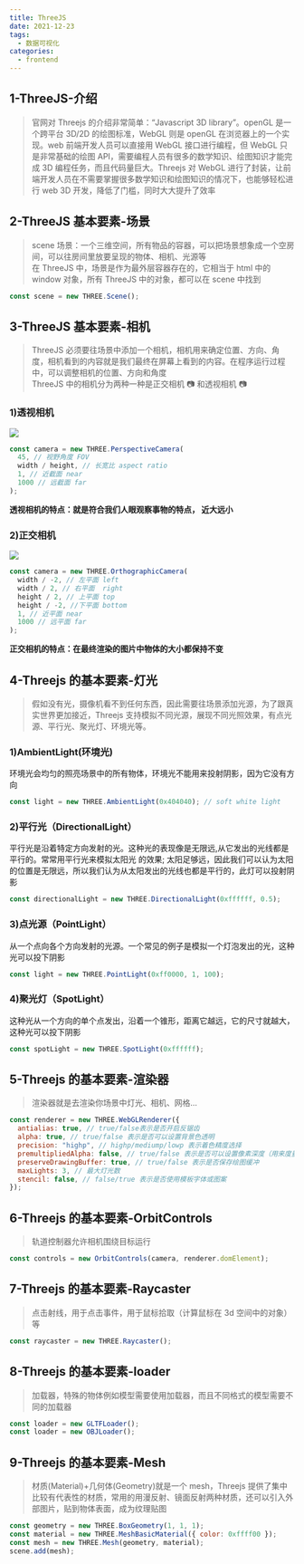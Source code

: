 ```yaml
---
title: ThreeJS
date: 2021-12-23
tags:
  - 数据可视化
categories:
  - frontend
---
```


## 1-ThreeJS-介绍

> 官网对 Threejs 的介绍非常简单：“Javascript 3D library”。openGL 是一个跨平台 3D/2D 的绘图标准，WebGL 则是 openGL 在浏览器上的一个实现。web 前端开发人员可以直接用 WebGL 接口进行编程，但 WebGL 只是非常基础的绘图 API，需要编程人员有很多的数学知识、绘图知识才能完成 3D 编程任务，而且代码量巨大。Threejs 对 WebGL 进行了封装，让前端开发人员在不需要掌握很多数学知识和绘图知识的情况下，也能够轻松进行 web 3D 开发，降低了门槛，同时大大提升了效率

## 2-ThreeJS 基本要素-场景

> scene 场景：一个三维空间，所有物品的容器，可以把场景想象成一个空房间，可以往房间里放要呈现的物体、相机、光源等  
> 在 ThreeJS 中，场景是作为最外层容器存在的，它相当于 html 中的 window 对象，所有 ThreeJS 中的对象，都可以在 scene 中找到

```js
const scene = new THREE.Scene();
```

## 3-ThreeJS 基本要素-相机

> ThreeJS 必须要往场景中添加一个相机，相机用来确定位置、方向、角度，相机看到的内容就是我们最终在屏幕上看到的内容。在程序运行过程中，可以调整相机的位置、方向和角度  
> ThreeJS 中的相机分为两种一种是正交相机 📷 和透视相机 📷

### 1)透视相机

![](https://leoamazing.gitee.io/blog/img/frontend/2021/1223/PerspectiveCamera.png)

```js
const camera = new THREE.PerspectiveCamera(
  45, // 视野角度 FOV
  width / height, // 长宽比 aspect ratio
  1, // 近截面 near
  1000 // 远截面 far
);
```

**透视相机的特点：就是符合我们人眼观察事物的特点， 近大远小**

### 2)正交相机

![](https://leoamazing.gitee.io/blog/img/frontend/2021/1223/OrthographicCamera.png)

```js
const camera = new THREE.OrthographicCamera(
  width / -2, // 左平面 left
  width / 2, // 右平面  right
  height / 2, // 上平面 top
  height / -2, //下平面 bottom
  1, // 近平面 near
  1000 // 远平面 far
);
```

**正交相机的特点：在最终渲染的图片中物体的大小都保持不变**

## 4-Threejs 的基本要素-灯光

> 假如没有光，摄像机看不到任何东西，因此需要往场景添加光源，为了跟真实世界更加接近，Threejs 支持模拟不同光源，展现不同光照效果，有点光源、平行光、聚光灯、环境光等。

### 1)AmbientLight(环境光)

环境光会均匀的照亮场景中的所有物体，环境光不能用来投射阴影，因为它没有方向

```js
const light = new THREE.AmbientLight(0x404040); // soft white light
```

### 2)平行光（DirectionalLight）

平行光是沿着特定方向发射的光。这种光的表现像是无限远,从它发出的光线都是平行的。常常用平行光来模拟太阳光 的效果; 太阳足够远，因此我们可以认为太阳的位置是无限远，所以我们认为从太阳发出的光线也都是平行的，此灯可以投射阴影

```js
const directionalLight = new THREE.DirectionalLight(0xffffff, 0.5);
```

### 3)点光源（PointLight）

从一个点向各个方向发射的光源。一个常见的例子是模拟一个灯泡发出的光，这种光可以投下阴影

```js
const light = new THREE.PointLight(0xff0000, 1, 100);
```

### 4)聚光灯（SpotLight）

这种光从一个方向的单个点发出，沿着一个锥形，距离它越远，它的尺寸就越大，这种光可以投下阴影

```js
const spotLight = new THREE.SpotLight(0xffffff);
```

## 5-Threejs 的基本要素-渲染器

> 渲染器就是去渲染你场景中灯光、相机、网格...

```js
const renderer = new THREE.WebGLRenderer({
  antialias: true, // true/false表示是否开启反锯齿
  alpha: true, // true/false 表示是否可以设置背景色透明
  precision: "highp", // highp/mediump/lowp 表示着色精度选择
  premultipliedAlpha: false, // true/false 表示是否可以设置像素深度（用来度量图像的分率）
  preserveDrawingBuffer: true, // true/false 表示是否保存绘图缓冲
  maxLights: 3, // 最大灯光数
  stencil: false, // false/true 表示是否使用模板字体或图案
});
```

## 6-Threejs 的基本要素-OrbitControls

> 轨道控制器允许相机围绕目标运行

```js
const controls = new OrbitControls(camera, renderer.domElement);
```

## 7-Threejs 的基本要素-Raycaster

> 点击射线，用于点击事件，用于鼠标拾取（计算鼠标在 3d 空间中的对象）等

```js
const raycaster = new THREE.Raycaster();
```

## 8-Threejs 的基本要素-loader

> 加载器，特殊的物体例如模型需要使用加载器，而且不同格式的模型需要不同的加载器

```js
const loader = new GLTFLoader();
const loader = new OBJLoader();
```

## 9-Threejs 的基本要素-Mesh

> 材质(Material)+几何体(Geometry)就是一个 mesh，Threejs 提供了集中比较有代表性的材质，常用的用漫反射、镜面反射两种材质，还可以引入外部图片，贴到物体表面，成为纹理贴图

```js
const geometry = new THREE.BoxGeometry(1, 1, 1);
const material = new THREE.MeshBasicMaterial({ color: 0xffff00 });
const mesh = new THREE.Mesh(geometry, material);
scene.add(mesh);
```
